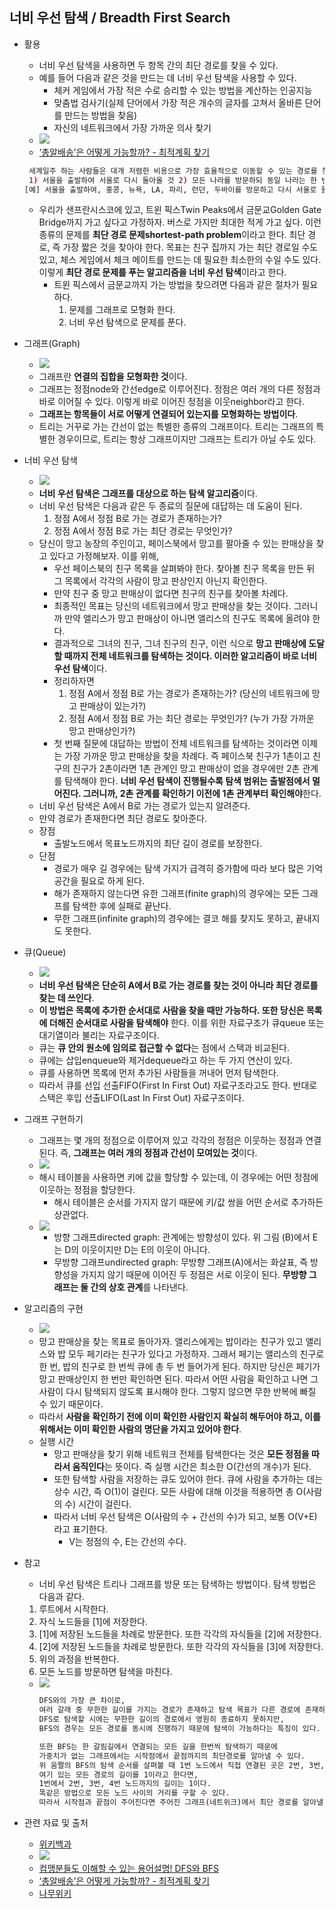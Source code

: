 ## 너비 우선 탐색 / Breadth First Search
 
 - 활용
    - 너비 우선 탐색을 사용하면 두 항목 간의 최단 경로를 찾을 수 있다. 
    - 예를 들어 다음과 같은 것을 만드는 데 너비 우선 탐색을 사용할 수 있다. 
      - 체커 게임에서 가장 적은 수로 승리할 수 있는 방법을 계산하는 인공지능
      - 맞춤법 검사기(실제 단어에서 가장 적은 개수의 글자를 고쳐서 올바른 단어를 만드는 방법을 찾음)
      - 자신의 네트워크에서 가장 가까운 의사 찾기
    - ![](http://monthly.chosun.com/upload/1705/1705_532_5.jpg)
    - [‘총알배송’은 어떻게 가능할까? - 최적계획 찾기](https://pub.chosun.com/client/news/viw.asp?cate=C03&nNewsNumb=20170524671&nidx=24672)
    ```sh
     세계일주 하는 사람들은 대개 저렴한 비용으로 가장 효율적으로 이동할 수 있는 경로를 찾아 여행 계획을 세운다. 이때 반드시 지켜야 하는 조건은 아래 두 가지이다.
     1) 서울을 출발하여 서울로 다시 돌아올 것 2) 모든 나라를 방문하되 동일 나라는 한 번만 방문할 것. 이번에도 역시 예를 들어 생각해 보자.
   [예] 서울을 출발하여, 홍콩, 뉴욕, LA, 파리, 런던, 두바이를 방문하고 다시 서울로 돌아오는 여행을 계획 중이다. 이용할 수 있는 항공 노선표를 고려했을 때 어떤 경로로 여행을 해야 가장 효율적일까?
     ```
    - 우리가 샌프란시스코에 있고, 트윈 픽스Twin Peaks에서 금문교Golden Gate Bridge까지 가고 싶다고 가정하자. 버스로 가지만 최대한 적게 가고 싶다. 이런 종류의 문제를 **최단 경로 문제shortest-path problem**이라고 한다. 최단 경로, 즉 가장 짧은 것을 찾아야 한다. 목표는 친구 집까지 가는 최단 경로일 수도 있고, 체스 게임에서 체크 메이트를 만드는 데 필요한 최소한의 수일 수도 있다. 이렇게 **최단 경로 문제를 푸는 알고리즘을 너비 우선 탐색**이라고 한다. 
      - 트윈 픽스에서 금문교까지 가는 방법을 찾으려면 다음과 같은 절차가 필요하다.
         1) 문제를 그래프로 모형화 한다. 
         2) 너비 우선 탐색으로 문제를 푼다. 
    
 - 그래프(Graph)
    - ![](http://mathworld.wolfram.com/images/eps-gif/GraphNodesEdges_1000.gif) 
    - 그래프란 **연결의 집합을 모형화한 것**이다.
    - 그래프는 정점node와 간선edge로 이루어진다. 정점은 여러 개의 다른 정점과 바로 이어질 수 있다. 이렇게 바로 이어진 정점을 이웃neighbor라고 한다. 
    - **그래프는 항목들이 서로 어떻게 연결되어 있는지를 모형화하는 방법이다**.
    - 트리는 거꾸로 가는 간선이 없는 특별한 종류의 그래프이다. 트리는 그래프의 특별한 경우이므로, 트리는 항상 그래프이지만 그래프는 트리가 아닐 수도 있다. 

 - 너비 우선 탐색
    - ![](https://upload.wikimedia.org/wikipedia/commons/4/46/Animated_BFS.gif)
    - **너비 우선 탐색은 그래프를 대상으로 하는 탐색 알고리즘**이다. 
    - 너비 우선 탐색은 다음과 같은 두 종료의 질문에 대답하는 데 도움이 된다.
        1) 정점 A에서 정점 B로 가는 경로가 존재하는가?
        2) 정점 A에서 정점 B로 가는 최단 경로는 무엇인가?
    - 당신이 망고 농장의 주인이고, 페이스북에서 망고를 팔아줄 수 있는 판매상을 찾고 있다고 가정해보자. 이를 위해, 
        - 우선 페이스북의 친구 목록을 살펴봐야 한다. 찾아볼 친구 목록을 만든 뒤 그 목록에서 각각의 사람이 망고 판상인지 아닌지 확인한다. 
        - 만약 친구 중 망고 판매상이 없다면 친구의 친구를 찾아볼 차례다. 
        - 최종적인 목표는 당신의 네트워크에서 망고 판매상을 찾는 것이다. 그러니까 만약 앨리스가 망고 판매상이 아니면 앨리스의 친구도 목록에 올려야 한다. 
        - 결과적으로 그녀의 친구, 그녀 친구의 친구, 이런 식으로 **망고 판매상에 도달할 때까지 전체 네트워크를 탐색하는 것이다. 이러한 알고리즘이 바로 너비 우선 탐색**이다. 
        - 정리하자면 
            1) 정점 A에서 정점 B로 가는 경로가 존재하는가? (당신의 네트워크에 망고 판매상이 있는가?)
            2) 정점 A에서 정점 B로 가는 최단 경로는 무엇인가? (누가 가장 가까운 망고 판매상인가?)
        - 첫 번째 질문에 대답하는 방법이 전체 네트워크를 탐색하는 것이라면 이제는 가장 가까운 망고 판매상을 찾을 차례다. 즉 페이스북 친구가 1촌이고 친구의 친구가 2촌이라면 1촌 관계인 망고 판매상이 없을 경우에만 2촌 관계를 탐색해야 한다. **너비 우선 탐색이 진행될수록 탐색 범위는 출발점에서 멀어진다. 그러니까, 2촌 관계를 확인하기 이전에 1촌 관계부터 확인해야**한다. 
    - 너비 우선 탐색은 A에서 B로 가는 경로가 있는지 알려준다.
    - 만약 경로가 존재한다면 최단 경로도 찾아준다. 
    - 장점
       - 출발노드에서 목표노드까지의 최단 길이 경로를 보장한다.
    - 단점
       - 경로가 매우 길 경우에는 탐색 가지가 급격히 증가함에 따라 보다 많은 기억 공간을 필요로 하게 된다.
       - 해가 존재하지 않는다면 유한 그래프(finite graph)의 경우에는 모든 그래프를 탐색한 후에 실패로 끝난다.
       - 무한 그래프(infinite graph)의 경우에는 결코 해를 찾지도 못하고, 끝내지도 못한다. 
    
  - 큐(Queue)
    - ![](https://res.cloudinary.com/practicaldev/image/fetch/s--Is8YL7Ba--/c_imagga_scale,f_auto,fl_progressive,h_500,q_auto,w_1000/https://cl.ly/d84e17fec485/Image%25202018-09-13%2520at%252012.22.09%2520PM.png) 
    - **너비 우선 탐색은 단순히 A에서 B로 가는 경로를 찾는 것이 아니라 최단 경로를 찾는 데 쓰인다**. 
    - **이 방법은 목록에 추가한 순서대로 사람을 찾을 때만 가능하다. 또한 당신은 목록에 더해진 순서대로 사람을 탐색해야** 한다. 이를 위한 자료구조가 큐queue 또는 대기열이라 불리는 자료구조이다. 
    - 큐는 **큐 안의 원소에 임의로 접근할 수 없다**는 점에서 스택과 비교된다.
    - 큐에는 삽입enqueue와 제거dequeue라고 하는 두 가지 연산이 있다.
    - 큐를 사용하면 목록에 먼저 추가된 사람들을 꺼내어 먼저 탐색한다. 
    - 따라서 큐를 선입 선출FIFO(First In First Out) 자료구조라고도 한다. 반대로 스택은 후입 선출LIFO(Last In First Out) 자료구조이다. 

- 그래프 구현하기
    - 그래프는 몇 개의 정점으로 이루어져 있고 각각의 정점은 이웃하는 정점과 연결된다. 즉, **그래프는 여러 개의 정점과 간선이 모여있는 것**이다. 
    - ![](https://slideplayer.com/slide/8478459/26/images/10/The+Principle+Of+Distributed+Hash+Tables.jpg)
    - 해시 테이블을 사용하면 키에 값을 할당할 수 있는데, 이 경우에는 어떤 정점에 이웃하는 정점을 할당한다. 
        - 해시 테이블은 순서를 가지지 않기 때문에 키/값 쌍을 어떤 순서로 추가하든 상관없다. 
    - ![](http://www.ritambhara.in/wp-content/uploads/2017/06/Screen-Shot-2017-06-10-at-7.17.01-PM.png)
        - 방향 그래프directed graph: 관계에는 방향성이 있다. 위 그림 (B)에서 E는 D의 이웃이지만 D는 E의 이웃이 아니다. 
        - 무방향 그래프undirected graph: 무방향 그래프(A)에서는 화살표, 즉 방향성을 가지지 않기 때문에 이어진 두 정점은 서로 이웃이 된다. **무방향 그래프는 둘 간의 상호 관계**를 나타낸다.

- 알고리즘의 구현
    - ![](https://images.tutorialedge.net/uploads/breadth-first-search.png?v=123) 
    - 망고 판매상을 찾는 목표로 돌아가자. 앨리스에게는 밥이라는 친구가 있고 앨리스와 밥 모두 페기라는 친구가 있다고 가정하자. 그래서 페기는 앨리스의 친구로 한 번, 밥의 친구로 한 번씩 큐에 총 두 번 들어가게 된다. 하지만 당신은 페기가 망고 판매상인지 한 번만 확인하면 된다. 따라서 어떤 사람을 확인하고 나면 그 사람이 다시 탐색되지 않도록 표시해야 한다. 그렇지 않으면 무한 반복에 빠질 수 있기 때문이다. 
    - 따라서 **사람을 확인하기 전에 이미 확인한 사람인지 확실히 해두어야 하고, 이를 위해서는 이미 확인한 사람의 명단을 가지고 있어야 한다**. 
    - 실행 시간
        - 망고 판매상을 찾기 위해 네트워크 전체를 탐색한다는 것은 **모든 정점을 따라서 움직인다**는 뜻이다. 즉 실행 시간은 최소한 O(간선의 개수)가 된다.
        - 또한 탐색할 사람을 저장하는 큐도 있어야 한다. 큐에 사람을 추가하는 데는 상수 시간, 즉 O(1)이 걸린다. 모든 사람에 대해 이것을 적용하면 총 O(사람의 수) 시간이 걸린다. 
        - 따라서 너비 우선 탐색은 O(사람의 수 + 간선의 수)가 되고, 보통 O(V+E)라고 표기한다. 
            - V는 정점의 수, E는 간선의 수다. 

- 참고
  - 너비 우선 탐색은 트리나 그래프를 방문 또는 탐색하는 방법이다. 탐색 방법은 다음과 같다.
   1. 루트에서 시작한다.
   2. 자식 노드들을 [1]에 저장한다.
   3. [1]에 저장된 노드들을 차례로 방문한다. 또한 각각의 자식들을 [2]에 저장한다.
   4. [2]에 저장된 노드들을 차례로 방문한다. 또한 각각의 자식들을 [3]에 저장한다.
   5. 위의 과정을 반복한다.
   6. 모든 노드를 방문하면 탐색을 마친다.
  - ![](https://ww.namu.la/s/1fe9246903b78fae07577b243a0b22791e02cb39640d5cbaae10d9849343b4ea6f162a9a677a5892fbf7819abd4ef7221ebd3608849cfb66793411fb5e643951217cf582e199c32b3a86b8c3316bbeac3988ee37d8eaeb90b980d3c7c498a498)
    ```sh
    DFS와의 가장 큰 차이로, 
    여러 갈래 중 무한한 길이를 가지는 경로가 존재하고 탐색 목표가 다른 경로에 존재하는 경우 
    DFS로 탐색할 시에는 무한한 길이의 경로에서 영원히 종료하지 못하지만, 
    BFS의 경우는 모든 경로를 동시에 진행하기 때문에 탐색이 가능하다는 특징이 있다.

    또한 BFS는 한 갈림길에서 연결되는 모든 길을 한번씩 탐색하기 때문에 
    가중치가 없는 그래프에서는 시작점에서 끝점까지의 최단경로를 알아낼 수 있다. 
    위 움짤의 BFS의 탐색 순서를 살펴볼 때 1번 노드에서 직접 연결된 곳은 2번, 3번, 4번 노드이다. 
    여기 있는 모든 경로의 길이를 1이라고 한다면, 
    1번에서 2번, 3번, 4번 노드까지의 길이는 1이다. 
    똑같은 방법으로 모든 노드 사이의 거리를 구할 수 있다. 
    따라서 시작점과 끝점이 주어진다면 주어진 그래프(네트위크)에서 최단 경로를 알아낼 수 있다.
    ```
  
- 관련 자료 및 출처
    - [위키백과](https://ko.wikipedia.org/wiki/너비_우선_탐색)
    - ![](https://docs.microsoft.com/en-us/sql/relational-databases/graphs/media/sql-graph-architecture.png?view=sql-server-2017) 
    - [컴맹분들도 이해할 수 있는 용어설명! DFS와 BFS](https://www.youtube.com/watch?v=-wsYtm0x3nw)
    - [‘총알배송’은 어떻게 가능할까? - 최적계획 찾기](https://pub.chosun.com/client/news/viw.asp?cate=C03&nNewsNumb=20170524671&nidx=24672)
    - [나무위키](https://namu.wiki/w/BFS)

